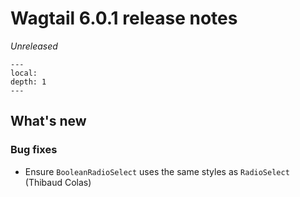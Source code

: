 # Wagtail 6.0.1 release notes

_Unreleased_

```{contents}
---
local:
depth: 1
---
```

## What's new

### Bug fixes

 * Ensure `BooleanRadioSelect` uses the same styles as `RadioSelect` (Thibaud Colas)
